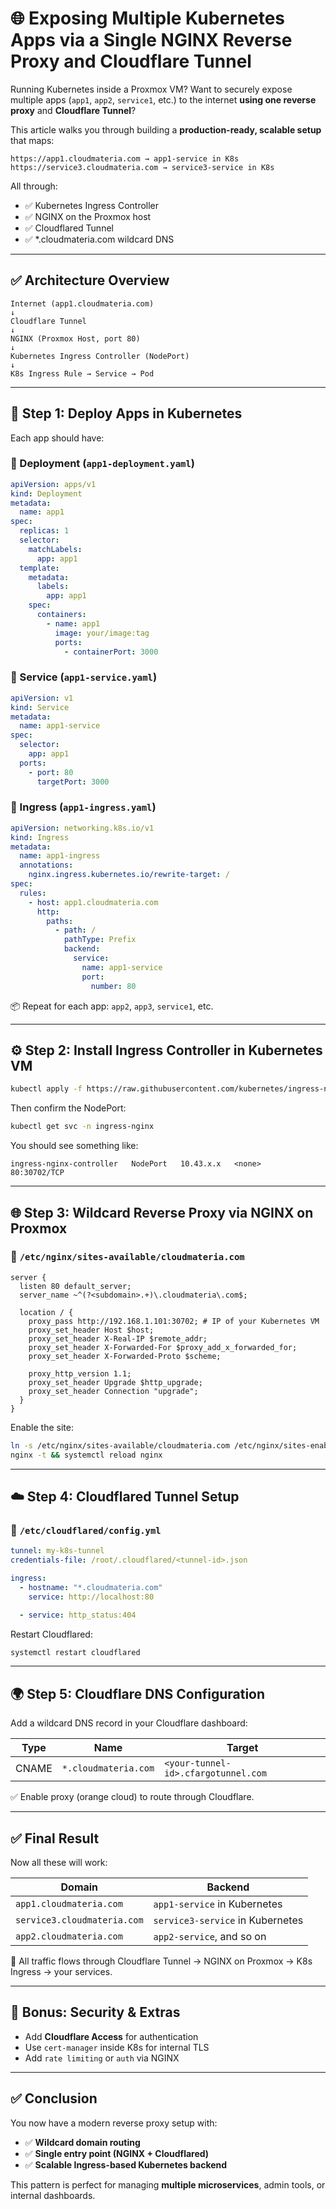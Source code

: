 
# 🌐 Exposing Multiple Kubernetes Apps via a Single NGINX Reverse Proxy and Cloudflare Tunnel

Running Kubernetes inside a Proxmox VM? Want to securely expose multiple apps (`app1`, `app2`, `service1`, etc.) to the internet **using one reverse proxy** and **Cloudflare Tunnel**?

This article walks you through building a **production-ready, scalable setup** that maps:

```
https://app1.cloudmateria.com → app1-service in K8s
https://service3.cloudmateria.com → service3-service in K8s
```

All through:

- ✅ Kubernetes Ingress Controller
- ✅ NGINX on the Proxmox host
- ✅ Cloudflared Tunnel
- ✅ *.cloudmateria.com wildcard DNS

---

## ✅ Architecture Overview

```
Internet (app1.cloudmateria.com)
↓
Cloudflare Tunnel
↓
NGINX (Proxmox Host, port 80)
↓
Kubernetes Ingress Controller (NodePort)
↓
K8s Ingress Rule → Service → Pod
```

---

## 🧱 Step 1: Deploy Apps in Kubernetes

Each app should have:

### 🧩 Deployment (`app1-deployment.yaml`)
```yaml
apiVersion: apps/v1
kind: Deployment
metadata:
  name: app1
spec:
  replicas: 1
  selector:
    matchLabels:
      app: app1
  template:
    metadata:
      labels:
        app: app1
    spec:
      containers:
        - name: app1
          image: your/image:tag
          ports:
            - containerPort: 3000
```

### 🧩 Service (`app1-service.yaml`)
```yaml
apiVersion: v1
kind: Service
metadata:
  name: app1-service
spec:
  selector:
    app: app1
  ports:
    - port: 80
      targetPort: 3000
```

### 🧩 Ingress (`app1-ingress.yaml`)
```yaml
apiVersion: networking.k8s.io/v1
kind: Ingress
metadata:
  name: app1-ingress
  annotations:
    nginx.ingress.kubernetes.io/rewrite-target: /
spec:
  rules:
    - host: app1.cloudmateria.com
      http:
        paths:
          - path: /
            pathType: Prefix
            backend:
              service:
                name: app1-service
                port:
                  number: 80
```

📦 Repeat for each app: `app2`, `app3`, `service1`, etc.

---

## ⚙️ Step 2: Install Ingress Controller in Kubernetes VM

```bash
kubectl apply -f https://raw.githubusercontent.com/kubernetes/ingress-nginx/controller-v1.10.1/deploy/static/provider/cloud/deploy.yaml
```

Then confirm the NodePort:

```bash
kubectl get svc -n ingress-nginx
```

You should see something like:

```
ingress-nginx-controller   NodePort   10.43.x.x   <none>   80:30702/TCP
```

---

## 🌐 Step 3: Wildcard Reverse Proxy via NGINX on Proxmox

### 📄 `/etc/nginx/sites-available/cloudmateria.com`
```nginx
server {
  listen 80 default_server;
  server_name ~^(?<subdomain>.+)\.cloudmateria\.com$;

  location / {
    proxy_pass http://192.168.1.101:30702; # IP of your Kubernetes VM
    proxy_set_header Host $host;
    proxy_set_header X-Real-IP $remote_addr;
    proxy_set_header X-Forwarded-For $proxy_add_x_forwarded_for;
    proxy_set_header X-Forwarded-Proto $scheme;

    proxy_http_version 1.1;
    proxy_set_header Upgrade $http_upgrade;
    proxy_set_header Connection "upgrade";
  }
}
```

Enable the site:

```bash
ln -s /etc/nginx/sites-available/cloudmateria.com /etc/nginx/sites-enabled/
nginx -t && systemctl reload nginx
```

---

## ☁️ Step 4: Cloudflared Tunnel Setup

### 📄 `/etc/cloudflared/config.yml`
```yaml
tunnel: my-k8s-tunnel
credentials-file: /root/.cloudflared/<tunnel-id>.json

ingress:
  - hostname: "*.cloudmateria.com"
    service: http://localhost:80

  - service: http_status:404
```

Restart Cloudflared:

```bash
systemctl restart cloudflared
```

---

## 🌍 Step 5: Cloudflare DNS Configuration

Add a wildcard DNS record in your Cloudflare dashboard:

| Type | Name | Target |
|------|------|--------|
| CNAME | `*.cloudmateria.com` | `<your-tunnel-id>.cfargotunnel.com` |

✅ Enable proxy (orange cloud) to route through Cloudflare.

---

## ✅ Final Result

Now all these will work:

| Domain | Backend |
|--------|---------|
| `app1.cloudmateria.com` | `app1-service` in Kubernetes |
| `service3.cloudmateria.com` | `service3-service` in Kubernetes |
| `app2.cloudmateria.com` | `app2-service`, and so on |

💨 All traffic flows through Cloudflare Tunnel → NGINX on Proxmox → K8s Ingress → your services.

---

## 🔐 Bonus: Security & Extras

- Add **Cloudflare Access** for authentication
- Use `cert-manager` inside K8s for internal TLS
- Add `rate limiting` or `auth` via NGINX

---

## ✅ Conclusion

You now have a modern reverse proxy setup with:

- ✅ **Wildcard domain routing**
- ✅ **Single entry point (NGINX + Cloudflared)**
- ✅ **Scalable Ingress-based Kubernetes backend**

This pattern is perfect for managing **multiple microservices**, admin tools, or internal dashboards.
